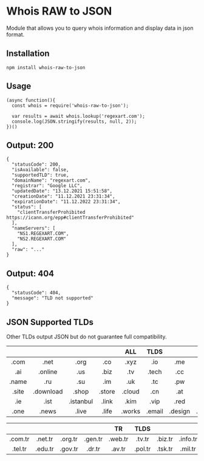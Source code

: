 # Whois RAW to JSON

Module that allows you to query whois information and display data in json format.

## Installation

`npm install whois-raw-to-json`

## Usage

```
(async function(){
  const whois = require('whois-raw-to-json');

  var results = await whois.lookup('regexart.com');
  console.log(JSON.stringify(results, null, 2));
})()
```

## Output: 200

```
{
  "statusCode": 200,
  "isAvailable": false,
  "supportedTLD": true,
  "domainName": "regexart.com",
  "registrar": "Google LLC",
  "updatedDate": "13.12.2021 15:51:58",
  "creationDate": "11.12.2021 23:31:34",
  "expirationDate": "11.12.2022 23:31:34",
  "status": [
    "clientTransferProhibited https://icann.org/epp#clientTransferProhibited"
  ],
  "nameServers": [
    "NS1.REGEXART.COM",
    "NS2.REGEXART.COM"
  ],
  "raw": "..."
}
```

## Output: 404

```
{
  "statusCode": 404,
  "message": "TLD not supported"
}
```

## JSON Supported TLDs

Other TLDs output JSON but do not guarantee full compatibility.

|       |           |           |        |  ALL   |  TLDS  |         |         |          |       |
| :---: | :-------: | :-------: | :----: | :----: | :----: | :-----: | :-----: | :------: | :---: |
| .com  |   .net    |   .org    |  .co   |  .xyz  |  .io   |   .me   |  .info  |   .top   |  .in  |
|  .ai  |  .online  |    .us    |  .biz  |  .tv   | .tech  |   .cc   |  .club  |   .dev   | .mobi |
| .name |    .ru    |    .su    |  .im   |  .uk   |  .tc   |   .pw   |  .pro   |   .de    | .app  |
| .site | .download |   .shop   | .store | .cloud |  .cn   |   .at   |   .pm   |   .re    |  .ws  |
|  .ie  |   .ist    | .istanbul | .link  |  .kim  |  .vip  |  .red   |  .men   |   .wtf   | .art  |
| .one  |   .news   |   .live   | .life  | .works | .email | .design | .global | .network |   .   |

|         |         |         |         |   TR    |  TLDS   |         |          |          |         |
| :-----: | :-----: | :-----: | :-----: | :-----: | :-----: | :-----: | :------: | :------: | :-----: |
| .com.tr | .net.tr | .org.tr | .gen.tr | .web.tr | .tv.tr  | .biz.tr | .info.tr | .name.tr | .bbs.tr |
| .tel.tr | .edu.tr | .gov.tr | .dr.tr  | .av.tr  | .pol.tr | .tsk.tr | .mil.tr  | .bel.tr  | .k12.tr |
